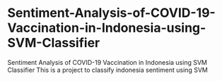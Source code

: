 # Sentiment-Analysis-of-COVID-19-Vaccination-in-Indonesia-using-SVM-Classifier

Sentiment Analysis of COVID-19 Vaccination in Indonesia using SVM Classifier
This is a project to classify indonesia sentiment using SVM
